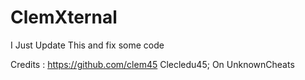 # ClemXternal

I Just Update This and fix some code

Credits : https://github.com/clem45
          Clecledu45; On UnknownCheats
